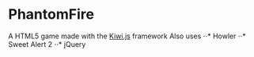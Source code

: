 # PhantomFire
A HTML5 game made with the [Kiwi.js](http://www.kiwijs.org/) framework
Also uses
⋅⋅* Howler
⋅⋅* Sweet Alert 2
⋅⋅* jQuery
